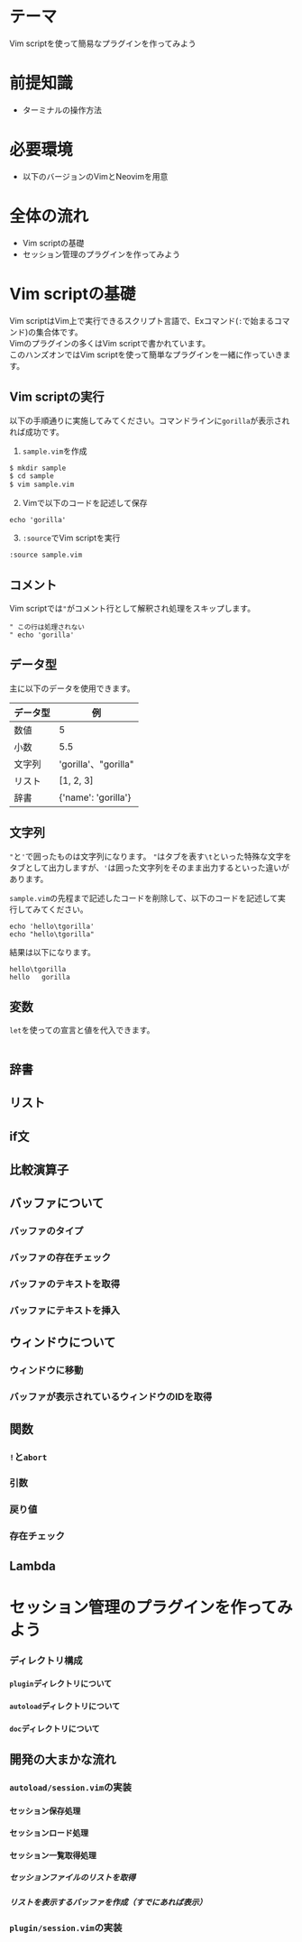 # テーマ
Vim scriptを使って簡易なプラグインを作ってみよう

# 前提知識
- ターミナルの操作方法

# 必要環境
- 以下のバージョンのVimとNeovimを用意

# 全体の流れ
- Vim scriptの基礎
- セッション管理のプラグインを作ってみよう

# Vim scriptの基礎
Vim scriptはVim上で実行できるスクリプト言語で、Exコマンド(`:`で始まるコマンド)の集合体です。  
Vimのプラグインの多くはVim scriptで書かれています。  
このハンズオンではVim scriptを使って簡単なプラグインを一緒に作っていきます。  

## Vim scriptの実行
以下の手順通りに実施してみてください。コマンドラインに`gorilla`が表示されれば成功です。

1. `sample.vim`を作成
```bash
$ mkdir sample
$ cd sample
$ vim sample.vim
```

2. Vimで以下のコードを記述して保存
```vim
echo 'gorilla'
```

3. `:source`でVim scriptを実行
```vim
:source sample.vim
```

## コメント
Vim scriptでは`"`がコメント行として解釈され処理をスキップします。

```vim
" この行は処理されない
" echo 'gorilla'
```

## データ型
主に以下のデータを使用できます。

| データ型 | 例                   |
|----------|----------------------|
| 数値     | 5                    |
| 小数     | 5.5                  |
| 文字列   | 'gorilla'、"gorilla" |
| リスト   | [1, 2, 3]            |
| 辞書     | {'name': 'gorilla'}  |

## 文字列
`"`と`'`で囲ったものは文字列になります。
`"`はタブを表す`\t`といった特殊な文字をタブとして出力しますが、`'`は囲った文字列をそのまま出力するといった違いがあります。

`sample.vim`の先程まで記述したコードを削除して、以下のコードを記述して実行してみてください。

```vim
echo 'hello\tgorilla'
echo "hello\tgorilla"
```

結果は以下になります。
```
hello\tgorilla
hello	gorilla
```

## 変数
`let`を使っての宣言と値を代入できます。

```vim

```

## 辞書
## リスト
## if文
## 比較演算子
## バッファについて
### バッファのタイプ
### バッファの存在チェック
### バッファのテキストを取得
### バッファにテキストを挿入
## ウィンドウについて
### ウィンドウに移動
### バッファが表示されているウィンドウのIDを取得
## 関数
### `!`と`abort`
### 引数
### 戻り値
### 存在チェック
## Lambda

# セッション管理のプラグインを作ってみよう

### ディレクトリ構成
#### `plugin`ディレクトリについて
#### `autoload`ディレクトリについて
#### `doc`ディレクトリについて
## 開発の大まかな流れ
### `autoload/session.vim`の実装
#### セッション保存処理
#### セッションロード処理
#### セッション一覧取得処理
##### セッションファイルのリストを取得
##### リストを表示するバッファを作成（すでにあれば表示）
### `plugin/session.vim`の実装
